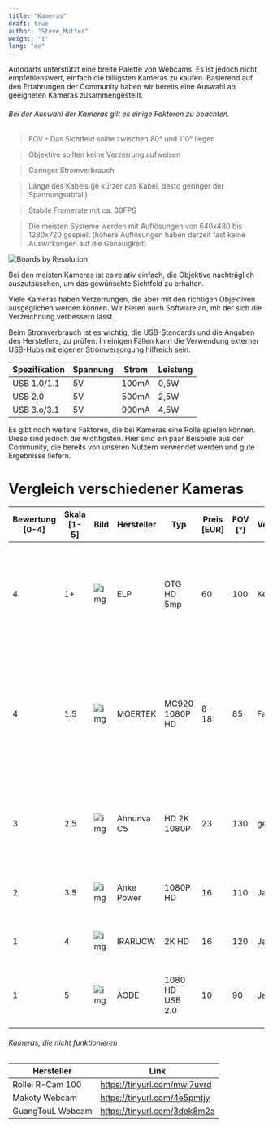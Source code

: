 ```yaml
---
title: "Kameras"
draft: true
author: "Steve_Mutter"
weight: "1"
lang: "de"
---
```


[comment]: <> (Fact Check | TO DO)
[comment]: <> (Spelling | DONE)

Autodarts unterstützt eine breite Palette von Webcams. Es ist jedoch nicht empfehlenswert, einfach die billigsten Kameras zu kaufen. Basierend auf den Erfahrungen der Community haben wir bereits eine Auswahl an geeigneten Kameras zusammengestellt.

###### Bei der Auswahl der Kameras gilt es einige Faktoren zu beachten.

> FOV - Das Sichtfeld sollte zwischen 80° und 110° liegen

> Objektive sollten keine Verzerrung aufweisen

> Geringer Stromverbrauch

> Länge des Kabels (je kürzer das Kabel, desto geringer der Spannungsabfall)

> Stabile Framerate mit ca. 30FPS

> Die meisten Systeme werden mit Auflösungen von 640x480 bis 1280x720 gespielt (höhere Auflösungen haben derzeit fast keine Auswirkungen auf die Genauigkeit)

![Boards by Resolution](/statistics/images/boards_by_resolution.png)

Bei den meisten Kameras ist es relativ einfach, die Objektive nachträglich auszutauschen, um das gewünschte Sichtfeld zu erhalten. 

Viele Kameras haben Verzerrungen, die aber mit den richtigen Objektiven ausgeglichen werden können. Wir bieten auch Software an, mit der sich die Verzeichnung verbessern lässt.

Beim Stromverbrauch ist es wichtig, die USB-Standards und die Angaben des Herstellers, zu prüfen. In einigen Fällen kann die Verwendung externer USB-Hubs mit eigener Stromversorgung hilfreich sein.

| Spezifikation | Spannung | Strom | Leistung
| --- | --- | --- | --- |
| USB 1.0/1.1 | 5V | 100mA | 0,5W
| USB 2.0 | 5V | 500mA | 2,5W
| USB 3.o/3.1 | 5V | 900mA | 4,5W

Es gibt noch weitere Faktoren, die bei Kameras eine Rolle spielen können. Diese sind jedoch die wichtigsten. Hier sind ein paar Beispiele aus der Community, die bereits von unseren Nutzern verwendet werden und gute Ergebnisse liefern.


[comment]: <> (| Manufacture | FOV | 30FPS @ 800x600 | 30FPS @ 1024x768 | Link)
[comment]: <> (| --- | --- | --- | --- | --- |)
[comment]: <> (| ELP USB Camera | 75° | &check; | &check; | https://tinyurl.com/3cme9664)
[comment]: <> (| MOERTEK MC920 Streamcam | 85° | &check; | &check; | https://tinyurl.com/2bh6wnc7)
[comment]: <> (| Pasonomi*¹ | 110°  | &check; | &check; | https://tinyurl.com/2p9fverc)
[comment]: <> (| Logilink UA 0378 | 100° | &check; | &check; | https://tinyurl.com/7m7ntyd3)
[comment]: <> (| ELP OTG Wide Angle | 100° | &check; | &check; | https://tinyurl.com/y4emp7yt)


[comment]: <> (| Manufacture | Description | Requires "distorsion.json" | Platform | Kernel Hack)
[comment]: <> (| --- | --- | --- | --- | --- |)
[comment]: <> (| Aukey | PC-LM1E | X | Raspberry Pi 4 | X)
[comment]: <> (| MOERTEK | MC920 Streamcam | X | Raspberry Pi 4 )
[comment]: <> (| MOERTEK | MC920 Streamcam | X | Fujitsu Futro 920s 414GC | X)
[comment]: <> (| ELP | 2MP USB Cameramodule 1080P H.264 Webcam Low Light 100° | X | X )
[comment]: <> (| Waveshare | 2MP USB Cameramodule OV2710 145° | &check; | Raspberry Pi 4 | &check;)
[comment]: <> (| Waveshare | 2MP USB Cameramodule OV2710 100° | X | Raspberry Pi 4 |&check;)
[comment]: <> (| Pasonomi | 110°  | &check; | Raspberry Pi 4 | X)
[comment]: <> (| VESSTT | Webcam 1080P | &check; | Raspberry Pi 4 | X)
[comment]: <> (| IRARUCQ | Webcam 2K | &check; | Raspberry Pi 4 | X)
[comment]: <> (| Nortec | 1080P | &check; | Mac Mini | X)
[comment]: <> (| Nortec | 1080P | &check; | Ubuntu Desktop | X)
[comment]: <> (| Arducam | 8MP IMX219 Cameramodule | X | Raspberry Pi 4 | X)
[comment]: <> (| Lycander | USB Webcam | &check; | Asus eeePC 1012p | X)
[comment]: <> (| ZYXH | OV9732 Cameramodule 100° | X | Raspberry Pi 4 | X)
[comment]: <> (| Garosa | OV3660 Cameramodule 110° | X | Raspberry Pi 4 | X)
[comment]: <> (| ZYXH | OV9732 Cameramodule 100° | X | Raspberry Pi 4 | X)
[comment]: <> (| Logilink | UA 0378 100° | &check; | Raspberry Pi 4 | X)



[comment]: <> ({{< hint type=hint icon=gdoc_info_outline >}})
[comment]: <> (X = Is not needed | &check; = Is needed)
[comment]: <> ({{< /hint >}})

# Vergleich verschiedener Kameras

|Bewertung [0-4]|Skala [1-5]|Bild|Hersteller|Typ|Preis [EUR]|FOV [°]|Verzerrung|Überbelichtung|Einstellungen|Autofokus|Pro|Contra|Info|
|---|---|---|---|---|---|---|---|---|---|---|---|---|---|
|4|1+|![img](/camera-comp/images/elp_otg.png)|ELP|OTG HD 5mp|60|100|Keine|Keine|Manuell|Nein| Stabile Bauform / Hohe Qualität / Benötigt keine distortion.json / 3m USB 2.0 Kabel / Klein / Hochwertige CMOS Linse |Teuer|Kaufempfehlung hat nur kleine Probleme|
|4|1.5|![img](/camera-comp/images/mortek_mc920.png)|MOERTEK|MC920 1080P HD|8 - 18|85|Fast keine|Nein|Automatisch|Ja|Stabil / Sieht aus wie die Logitech C920 / gute Verpackung / eigene Website / Große Firma aus China / Günstig / Benötigt keine distortion.json||Kaufempfehlung|
|3|2.5|![img](/camera-comp/images/ahnunva_c5.png)|Ahnunva C5|HD 2K 1080P|23|130|gering|gering|Manuell|Nein|kleine Stabile Bauform|Benötigt >40cm Abstand vom Board / Probleme mit dem Fokus / Benötigt distortion.json||
|2|3.5|![img](/camera-comp/images/anke_power.png)|Anke Power|1080P HD|16|110|Ja|Nein|Automatisch|Ja|massiv + stabil|viel Verzerrung / zu Teuer / Benötigt distortion.json|KEINE Kaufempfehlung|
|1|4|![img](/camera-comp/images/irarucw_2k.png)|IRARUCW|2K HD|16|120|Ja|Nein|Automatisch|Ja||Benötigt >45cm Abstand zum Board|KEINE Kaufempfehlung|
|1|5|![img](/camera-comp/images/aode_1080.png)|AODE|1080 HD USB 2.0|10|90|Ja|Ja|Automatisch|Ja|Stabile Bauform| viel Verzerrung / zu Teuer / Probleme mit USB Anschluss|Keine Kaufempfehlung|

###### Kameras, die nicht funktionieren

| Hersteller | Link
| --- | ---|
| Rollei R-Cam 100 | https://tinyurl.com/mwj7uvrd 
| Makoty Webcam | https://tinyurl.com/4e5pmtjy
| GuangTouL Webcam | https://tinyurl.com/3dek8m2a